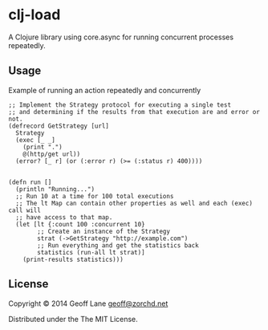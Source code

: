 # clj-load

A Clojure library using core.async for running concurrent processes repeatedly.

## Usage

Example of running an action repeatedly and concurrently

```
;; Implement the Strategy protocol for executing a single test
;; and determining if the results from that execution are and error or not.
(defrecord GetStrategy [url]
  Strategy
  (exec [_ _]
    (print ".")
    @(http/get url))
  (error? [_ r] (or (:error r) (>= (:status r) 400))))


(defn run []
  (println "Running...")
  ;; Run 10 at a time for 100 total executions
  ;; The lt Map can contain other properties as well and each (exec) call will
  ;; have access to that map.
  (let [lt {:count 100 :concurrent 10}
        ;; Create an instance of the Strategy
        strat (->GetStrategy "http://example.com")
        ;; Run everything and get the statistics back
        statistics (run-all lt strat)]
    (print-results statistics)))
```


## License

Copyright © 2014 Geoff Lane <geoff@zorchd.net>

Distributed under the The MIT License.
